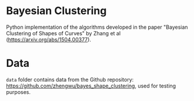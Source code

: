 # Bayesian Clustering

Python implementation of the algorithms developed in the paper "Bayesian Clustering of Shapes of Curves" by Zhang et al (https://arxiv.org/abs/1504.00377).

# Data

`data` folder contains data from the Github repository: https://github.com/zhengwu/bayes_shape_clustering, used for testing purposes.
